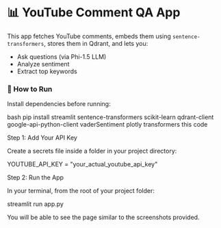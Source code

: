 # 📊 YouTube Comment QA App

This app fetches YouTube comments, embeds them using `sentence-transformers`, stores them in Qdrant, and lets you:

- Ask questions (via Phi-1.5 LLM)
- Analyze sentiment
- Extract top keywords

### 🚀 How to Run

Install dependencies before running:

bash
pip install streamlit sentence-transformers scikit-learn qdrant-client \
    google-api-python-client vaderSentiment plotly transformers
this code


Step 1: Add Your API Key


Create a secrets file inside a folder in your project directory:

YOUTUBE_API_KEY = "your_actual_youtube_api_key"

Step 2: Run the App


In your terminal, from the root of your project folder:


streamlit run app.py


You will be able to see the page similar to the screenshots provided.






